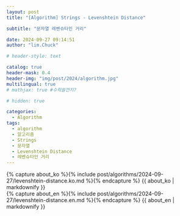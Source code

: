 ```yaml
---
layout: post
title: "[Algorithm] Strings - Levenshtein Distance"

subtitle: "문자열 레벤슈타인 거리"

date: 2024-09-27 09:14:51
author: "lim.Chuck"

# header-style: text

catalog: true
header-mask: 0.4
header-img: "img/post/2024/algorithm.jpg"
multilingual: true
# mathjax: true #수학쓸껀지?

# hidden: true

categories:
  - Algorithm
tags:
  - algorithm
  - 알고리즘
  - Strings
  - 문자열
  - Levenshtein Distance
  - 레벤슈타인 거리
---
```


<div class="ko post-container">
    {% capture about_ko %}{% include post/algorithms/2024-09-27/levenshtein-distance.ko.md %}{% endcapture %}
    {{ about_ko | markdownify }}
</div>
<div class="en post-container">
    {% capture about_en %}{% include post/algorithms/2024-09-27/levenshtein-distance.en.md %}{% endcapture %}
    {{ about_en | markdownify }}
</div>
